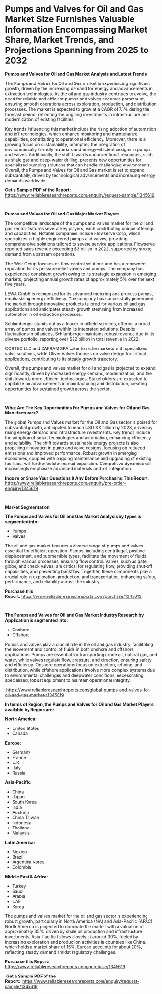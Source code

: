 <p><h1>Pumps and Valves for Oil and Gas Market Size Furnishes Valuable Information Encompassing Market Share, Market Trends, and Projections Spanning from 2025 to 2032</h1></p><p><strong>Pumps and Valves for Oil and Gas Market Analysis and Latest Trends</strong></p>
<p><p>The Pumps and Valves for Oil and Gas market is experiencing significant growth, driven by the increasing demand for energy and advancements in extraction technologies. As the oil and gas industry continues to evolve, the need for reliable and efficient pumps and valves becomes paramount, ensuring smooth operations across exploration, production, and distribution processes. The market is expected to grow at a CAGR of 7.1% during the forecast period, reflecting the ongoing investments in infrastructure and modernization of existing facilities. </p><p>Key trends influencing this market include the rising adoption of automation and IoT technologies, which enhance monitoring and maintenance capabilities, contributing to operational efficiency. Moreover, there is a growing focus on sustainability, prompting the integration of environmentally friendly materials and energy-efficient designs in pumps and valves. Additionally, the shift towards unconventional resources, such as shale gas and deep-water drilling, presents new opportunities for specialized pumping solutions that can handle challenging environments. Overall, the Pumps and Valves for Oil and Gas market is set to expand substantially, driven by technological advancements and increasing energy demands worldwide.</p></p>
<p><strong>Get a Sample PDF of the Report:&nbsp;</strong> <a href="https://www.reliableresearchreports.com/enquiry/request-sample/1345619?utm_campaign=2283&utm_medium=2&utm_source=Github&utm_content=ia&utm_term=16042025&utm_id=pumps-and-valves-for-oil-and-gas">https://www.reliableresearchreports.com/enquiry/request-sample/1345619</a></p>
<p>&nbsp;</p>
<p><strong>Pumps and Valves for Oil and Gas Major Market Players</strong></p>
<p><p>The competitive landscape of the pumps and valves market for the oil and gas sector features several key players, each contributing unique offerings and capabilities. Notable companies include Flowserve Corp, which specializes in highly engineered pumps and valves, providing comprehensive solutions tailored to severe service applications. Flowserve reported sales revenue exceeding $3 billion in 2022, supported by strong demand from upstream operations.</p><p>The Weir Group focuses on flow control solutions and has a renowned reputation for its pressure relief valves and pumps. The company has experienced consistent growth owing to its strategic expansion in emerging markets, projecting annual growth rates of approximately 5% over the next five years.</p><p>LEWA GmbH is recognized for its advanced metering and process pumps, emphasizing energy efficiency. The company has successfully penetrated the market through innovative products tailored for various oil and gas applications and anticipates steady growth stemming from increased automation in oil extraction processes.</p><p>Schlumberger stands out as a leader in oilfield services, offering a broad array of pumps and valves within its integrated solutions. Despite fluctuations in oil prices, Schlumberger maintains robust revenue due to its diverse portfolio, reporting over $22 billion in total revenue in 2022.</p><p>CORTEC LLC and DAFRAM SPA cater to niche markets with specialized valve solutions, while Oliver Valves focuses on valve design for critical applications, contributing to its steady growth trajectory.</p><p>Overall, the pumps and valves market for oil and gas is projected to expand significantly, driven by increased energy demand, modernization, and the shift towards more efficient technologies. Stakeholders are expected to capitalize on advancements in manufacturing and distribution, creating opportunities for sustained growth across the sector.</p></p>
<p>&nbsp;</p>
<p><strong>What Are The Key Opportunities For Pumps and Valves for Oil and Gas Manufacturers?</strong></p>
<p><p>The global Pumps and Valves market for the Oil and Gas sector is poised for substantial growth, anticipated to reach USD XX billion by 2028, driven by rising energy demand and infrastructure investments. Key trends include the adoption of smart technologies and automation, enhancing efficiency and reliability. The shift towards sustainable energy projects is also propelling innovation in pump and valve designs, focusing on reduced emissions and improved performance. Robust growth in emerging economies, coupled with ongoing maintenance and upgrading of existing facilities, will further bolster market expansion. Competitive dynamics will increasingly emphasize advanced materials and IoT integration.</p></p>
<p><strong>Inquire or Share Your Questions If Any Before Purchasing This Report:</strong> <a href="https://www.reliableresearchreports.com/enquiry/pre-order-enquiry/1345619?utm_campaign=2283&utm_medium=2&utm_source=Github&utm_content=ia&utm_term=16042025&utm_id=pumps-and-valves-for-oil-and-gas">https://www.reliableresearchreports.com/enquiry/pre-order-enquiry/1345619</a></p>
<p>&nbsp;</p>
<p><strong>Market Segmentation</strong></p>
<p><strong>The Pumps and Valves for Oil and Gas Market Analysis by types is segmented into:</strong></p>
<p><ul><li>Pumps</li><li>Valves</li></ul></p>
<p><p>The oil and gas market features a diverse range of pumps and valves essential for efficient operation. Pumps, including centrifugal, positive displacement, and submersible types, facilitate the movement of fluids through various processes, ensuring flow control. Valves, such as gate, globe, and check valves, are critical for regulating flow, providing shut-off capabilities, and preventing backflow. Together, these components play a crucial role in exploration, production, and transportation, enhancing safety, performance, and reliability across the industry.</p></p>
<p><strong>Purchase this Report:&nbsp;</strong><a href="https://www.reliableresearchreports.com/purchase/1345619?utm_campaign=2283&utm_medium=2&utm_source=Github&utm_content=ia&utm_term=16042025&utm_id=pumps-and-valves-for-oil-and-gas">https://www.reliableresearchreports.com/purchase/1345619</a></p>
<p>&nbsp;</p>
<p><strong>The Pumps and Valves for Oil and Gas Market Industry Research by Application is segmented into:</strong></p>
<p><ul><li>Onshore</li><li>Offshore</li></ul></p>
<p><p>Pumps and valves play a crucial role in the oil and gas industry, facilitating the movement and control of fluids in both onshore and offshore applications. Pumps are essential for transporting crude oil, natural gas, and water, while valves regulate flow, pressure, and direction, ensuring safety and efficiency. Onshore operations focus on extraction, refining, and distribution, while offshore applications involve more complex systems due to environmental challenges and deepwater conditions, necessitating specialized, robust equipment to maintain operational integrity.</p></p>
<p><a href="https://www.reliableresearchreports.com/global-pumps-and-valves-for-oil-and-gas-market-r1345619?utm_campaign=2283&utm_medium=2&utm_source=Github&utm_content=ia&utm_term=16042025&utm_id=pumps-and-valves-for-oil-and-gas">&nbsp;https://www.reliableresearchreports.com/global-pumps-and-valves-for-oil-and-gas-market-r1345619</a></p>
<p><strong>In terms of Region, the Pumps and Valves for Oil and Gas Market Players available by Region are:</strong></p>
<p>
    <p> <strong> North America: </strong>
        <ul>
            <li>United States</li>
            <li>Canada</li>
        </ul>
        </p> 
    <p> <strong> Europe: </strong>
        <ul>
            <li>Germany</li>
            <li>France</li>
            <li>U.K.</li>
            <li>Italy</li>
            <li>Russia</li>
        </ul>
        </p> 
    <p> <strong> Asia-Pacific: </strong>
        <ul>
            <li>China</li>
            <li>Japan</li>
            <li>South Korea</li>
            <li>India</li>
            <li>Australia</li>
            <li>China Taiwan</li>
            <li>Indonesia</li>
            <li>Thailand</li>
            <li>Malaysia</li>
        </ul>
        </p> 
    <p> <strong> Latin America: </strong>
        <ul>
            <li>Mexico</li>
            <li>Brazil</li>
            <li>Argentina Korea</li>
            <li>Colombia</li>
        </ul>
        </p> 
    <p> <strong> Middle East & Africa: </strong>
        <ul>
            <li>Turkey</li>
            <li>Saudi</li>
            <li>Arabia</li>
            <li>UAE</li>
            <li>Korea</li>
        </ul>
    </p>
    </p>
<p><p>The pumps and valves market for the oil and gas sector is experiencing robust growth, particularly in North America (NA) and Asia-Pacific (APAC). North America is projected to dominate the market with a valuation of approximately 35%, driven by shale oil production and infrastructure investments. Asia-Pacific follows closely at around 30%, fueled by increasing exploration and production activities in countries like China, which holds a market share of 15%. Europe accounts for about 20%, reflecting steady demand amidst regulatory challenges.</p></p>
<p><strong>Purchase this Report: </strong><a href="https://www.reliableresearchreports.com/purchase/1345619?utm_campaign=2283&utm_medium=2&utm_source=Github&utm_content=ia&utm_term=16042025&utm_id=pumps-and-valves-for-oil-and-gas">https://www.reliableresearchreports.com/purchase/1345619</a></p>
<p>&nbsp;<strong>Get a Sample PDF of the Report:&nbsp;&nbsp;</strong><a href="https://www.reliableresearchreports.com/enquiry/request-sample/1345619?utm_campaign=2283&utm_medium=2&utm_source=Github&utm_content=ia&utm_term=16042025&utm_id=pumps-and-valves-for-oil-and-gas">https://www.reliableresearchreports.com/enquiry/request-sample/1345619</a></p>
<p><strong></strong></p>
<p><p></p><p></p><p></p></p>